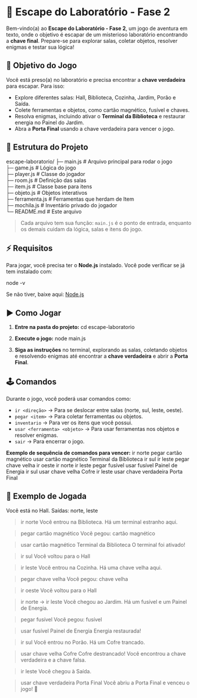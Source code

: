 # 🧪 Escape do Laboratório - Fase 2
Bem-vindo(a) ao **Escape do Laboratório - Fase 2**, um jogo de aventura em texto, onde o objetivo é escapar de um misterioso laboratório encontrando a **chave final**. Prepare-se para explorar salas, coletar objetos, resolver enigmas e testar sua lógica!

## 🎯 Objetivo do Jogo
Você está preso(a) no laboratório e precisa encontrar a **chave verdadeira** para escapar. Para isso:

* Explore diferentes salas: Hall, Biblioteca, Cozinha, Jardim, Porão e Saída.
* Colete ferramentas e objetos, como cartão magnético, fusível e chaves.
* Resolva enigmas, incluindo ativar o **Terminal da Biblioteca** e restaurar energia no Painel do Jardim.
* Abra a **Porta Final** usando a chave verdadeira para vencer o jogo.

## 📂 Estrutura do Projeto
escape-laboratorio/
├─ main.js          # Arquivo principal para rodar o jogo  
├─ game.js          # Lógica do jogo  
├─ player.js        # Classe do jogador  
├─ room.js          # Definição das salas  
├─ item.js          # Classe base para itens  
├─ objeto.js        # Objetos interativos  
├─ ferramenta.js    # Ferramentas que herdam de Item  
├─ mochila.js       # Inventário privado do jogador  
└─ README.md        # Este arquivo


> Cada arquivo tem sua função: `main.js` é o ponto de entrada, enquanto os demais cuidam da lógica, salas e itens do jogo.

## ⚡ Requisitos
Para jogar, você precisa ter o **Node.js** instalado.
Você pode verificar se já tem instalado com:


node -v

Se não tiver, baixe aqui: [Node.js](https://nodejs.org/)

## ▶ Como Jogar

1. **Entre na pasta do projeto:**
cd escape-laboratorio


2. **Execute o jogo:**
node main.js


3. **Siga as instruções** no terminal, explorando as salas, coletando objetos e resolvendo enigmas até encontrar a **chave verdadeira** e abrir a **Porta Final**.

## 🕹 Comandos
Durante o jogo, você poderá usar comandos como:

* `ir <direção>` → Para se deslocar entre salas (norte, sul, leste, oeste).
* `pegar <item>` → Para coletar ferramentas ou objetos.
* `inventario` → Para ver os itens que você possui.
* `usar <ferramenta> <objeto>` → Para usar ferramentas nos objetos e resolver enigmas.
* `sair` → Para encerrar o jogo.

**Exemplo de sequência de comandos para vencer:**
ir norte
pegar cartão magnético
usar cartão magnético Terminal da Biblioteca
ir sul
ir leste
pegar chave velha
ir oeste
ir norte
ir leste
pegar fusível
usar fusível Painel de Energia
ir sul
usar chave velha Cofre
ir leste
usar chave verdadeira Porta Final


## 📝 Exemplo de Jogada
Você está no Hall.
Saídas: norte, leste

> ir norte
> Você entrou na Biblioteca. Há um terminal estranho aqui.

> pegar cartão magnético
> Você pegou: cartão magnético

> usar cartão magnético Terminal da Biblioteca
> O terminal foi ativado!

> ir sul
> Você voltou para o Hall

> ir leste
> Você entrou na Cozinha. Há uma chave velha aqui.

> pegar chave velha
> Você pegou: chave velha

> ir oeste
> Você voltou para o Hall

> ir norte → ir leste
> Você chegou ao Jardim. Há um fusível e um Painel de Energia.

> pegar fusível
> Você pegou: fusível

> usar fusível Painel de Energia
> Energia restaurada!

> ir sul
> Você entrou no Porão. Há um Cofre trancado.

> usar chave velha Cofre
> Cofre destrancado! Você encontrou a chave verdadeira e a chave falsa.

> ir leste
> Você chegou à Saída.

> usar chave verdadeira Porta Final
> Você abriu a Porta Final e venceu o jogo! 🎉